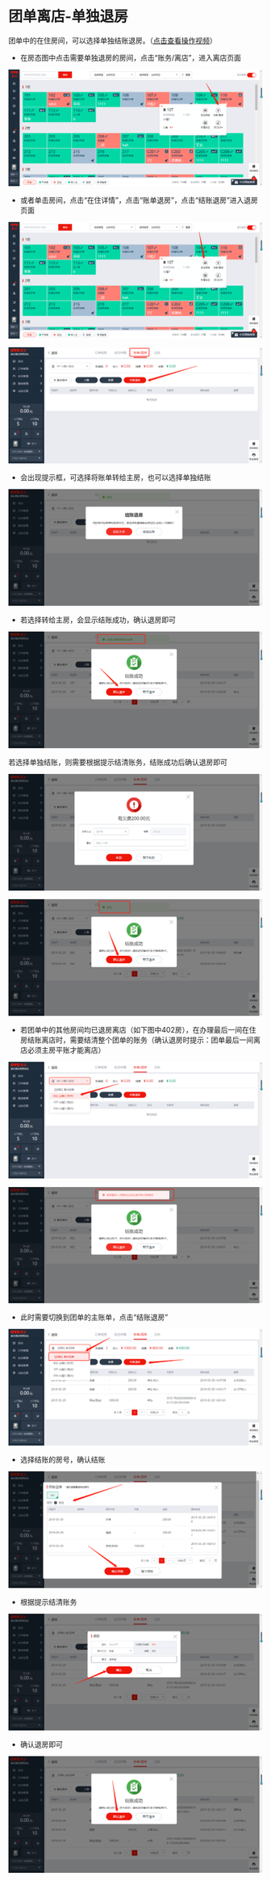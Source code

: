 # 团单离店-单独退房

团单中的在住房间，可以选择单独结账退房。（[点击查看操作视频](http://crs-pms-vidio.oss-cn-beijing.aliyuncs.com/%E9%80%90%E4%B8%80%E9%80%80%E6%88%BF.mp4)）

* 在房态图中点击需要单独退房的房间，点击“账务/离店”，进入离店页面

![](../../../.gitbook/assets/image%20%28803%29.png)

* 或者单击房间，点击“在住详情”，点击“账单退房”，点击“结账退房”进入退房页面

![](../../../.gitbook/assets/image%20%28476%29.png)

![](../../../.gitbook/assets/image%20%28185%29.png)

* 会出现提示框，可选择将账单转给主房，也可以选择单独结账

![](../../../.gitbook/assets/image%20%2830%29.png)

* 若选择转给主房，会显示结账成功，确认退房即可

![](../../../.gitbook/assets/image%20%28669%29.png)

若选择单独结账，则需要根据提示结清账务，结账成功后确认退房即可

![](../../../.gitbook/assets/image%20%28805%29.png)

![](../../../.gitbook/assets/image%20%28688%29.png)

* 若团单中的其他房间均已退房离店（如下图中402房），在办理最后一间在住房结账离店时，需要结清整个团单的账务（确认退房时提示：团单最后一间离店必须主房平账才能离店）

![](../../../.gitbook/assets/image%20%28474%29.png)

![](../../../.gitbook/assets/image%20%28489%29.png)

* 此时需要切换到团单的主账单，点击“结账退房”

![](../../../.gitbook/assets/image%20%28611%29.png)

* 选择结账的房号，确认结账

![](../../../.gitbook/assets/image%20%28722%29.png)

* 根据提示结清账务

![](../../../.gitbook/assets/image%20%28595%29.png)

* 确认退房即可

![](../../../.gitbook/assets/image%20%28429%29.png)



